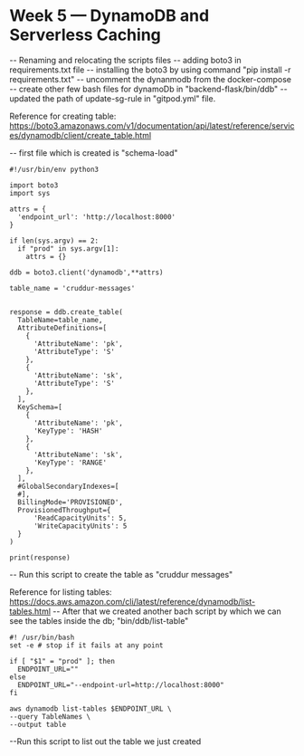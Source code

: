 # Week 5 — DynamoDB and Serverless Caching

-- Renaming and relocating the scripts files
-- adding boto3 in requirements.txt file
-- installing the boto3 by using command 
    "pip install -r requirements.txt"
-- uncomment the dynanmodb from the docker-compose
-- create other few bash files for dynamoDb in "backend-flask/bin/ddb"
-- updated the path of update-sg-rule in "gitpod.yml" file.

Reference for creating table:
https://boto3.amazonaws.com/v1/documentation/api/latest/reference/services/dynamodb/client/create_table.html


-- first file which is created is 
    "schema-load"
```
#!/usr/bin/env python3

import boto3
import sys

attrs = {
  'endpoint_url': 'http://localhost:8000'
}

if len(sys.argv) == 2:
  if "prod" in sys.argv[1]:
    attrs = {}

ddb = boto3.client('dynamodb',**attrs)

table_name = 'cruddur-messages'


response = ddb.create_table(
  TableName=table_name,
  AttributeDefinitions=[
    {
      'AttributeName': 'pk',
      'AttributeType': 'S'
    },
    {
      'AttributeName': 'sk',
      'AttributeType': 'S'
    },
  ],
  KeySchema=[
    {
      'AttributeName': 'pk',
      'KeyType': 'HASH'
    },
    {
      'AttributeName': 'sk',
      'KeyType': 'RANGE'
    },
  ],
  #GlobalSecondaryIndexes=[
  #],
  BillingMode='PROVISIONED',
  ProvisionedThroughput={
      'ReadCapacityUnits': 5,
      'WriteCapacityUnits': 5
  }
)

print(response)
```
-- Run this script to create the table as "cruddur messages"

Reference for listing tables:
https://docs.aws.amazon.com/cli/latest/reference/dynamodb/list-tables.html
-- After that we created another bach script by which we can see the tables inside the db;
"bin/ddb/list-table"

```
#! /usr/bin/bash
set -e # stop if it fails at any point

if [ "$1" = "prod" ]; then
  ENDPOINT_URL=""
else
  ENDPOINT_URL="--endpoint-url=http://localhost:8000"
fi

aws dynamodb list-tables $ENDPOINT_URL \
--query TableNames \
--output table
```

--Run this script to list out the table we just created
